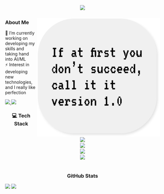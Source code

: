 
<h1 align="center">
    <img
        src="https://readme-typing-svg.herokuapp.com/demo/?weight=600&size=30&duration=4500&pause=500&color=FFFFFF&center=true&lines=Hello+%F0%9F%91%8B;I'm+Zyonh"
    />
</h1>

<img align="right" width="400" src="https://github.com/N0yhz/N0yhz/blob/main/quote_1.svg"/>

<h3 style="text-align:left">About Me</h3>

🔭 I’m currently working on developing my skills and taking hand into AI/ML
<br/>
⚡ Interest in developing new technologies, and I really like perfection
<!-- - 👯 I’m looking to collaborate on ...
- 🤔 I’m looking for help with ...
- 💬 Ask me about ...
- 📫 How to reach me: ...
- 😄 Pronouns: ...
- ⚡ Fun fact: ... -->
<a href="mailto:vutunhzyonh@gmail.com">
    <img src="https://img.shields.io/badge/Gmail-333333?style=for-the-badge&logo=gmail&logoColor=red" />
</a>
<a href="https://www.linkedin.com/in/zyonhvu/" target="_blank">
    <img src="https://img.shields.io/badge/LinkedIn-0077B5?style=for-the-badge&logo=linkedin&logoColor=white" target="_blank" />
</a>



<h3 style="text-align:center">💻 Tech Stack</h3>

<br/>

<div style="text-align:center">
    <img src="https://skillicons.dev/icons?i=py,javascript,typescript,html,css" /><br>
    <img src="https://skillicons.dev/icons?i=django,flask,nextjs,react,tailwindcss,bootstrap" /><br>
    <img src="https://skillicons.dev/icons?i=mysql,postgres,sqlite,mongodb,redis,rabbitmq" /><br>
    <img src="https://skillicons.dev/icons?i=vscode,git,github,docker,figma" /><br>
</div>

<br/>

<h3 style="text-align:center"> GitHub Stats </h3>

<div>
    <img
        style="width:390px"
        src="https://github-readme-stats.vercel.app/api?username=N0yhz&theme=react&show_icons=true&hide_border=true&count_private=true&border_radius=20"
    >
    <img
        style="width:390px height:120px"
        src="https://github-readme-stats.vercel.app/api/top-langs/?username=N0yhz&theme=react&show_icons=true&hide_border=true&layout=compact&border_radius=20"
    >
</div>